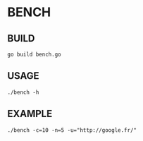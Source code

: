 # BENCH

## BUILD
``go build bench.go``

## USAGE

``
./bench -h
``

## EXAMPLE
``
./bench -c=10 -n=5 -u="http://google.fr/"
``